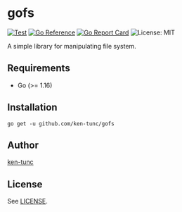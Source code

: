 # gofs
[![Test](https://github.com/ken-tunc/gofs/actions/workflows/test.yml/badge.svg)](https://github.com/ken-tunc/gofs/actions/workflows/test.yml)
[![Go Reference](https://pkg.go.dev/badge/github.com/ken-tunc/gofs.svg)](https://pkg.go.dev/github.com/ken-tunc/gofs)
[![Go Report Card](https://goreportcard.com/badge/github.com/ken-tunc/gofs)](https://goreportcard.com/report/github.com/ken-tunc/gofs)
![License: MIT](https://img.shields.io/badge/License-MIT-green.svg)

A simple library for manipulating file system.

## Requirements
* Go (>= 1.16)

## Installation
```
go get -u github.com/ken-tunc/gofs
```

## Author
[ken-tunc](https://github.com/ken-tunc)

## License
See [LICENSE](LICENSE).
